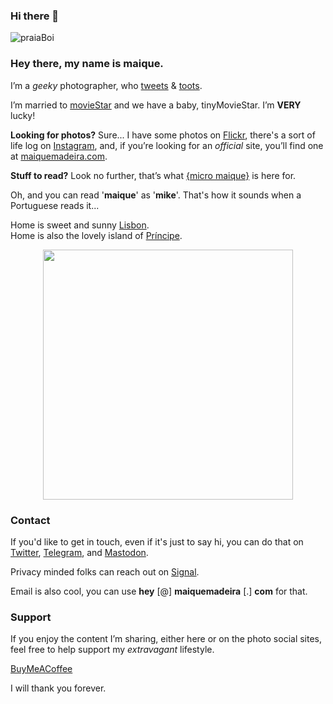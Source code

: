 ### Hi there 👋

![praiaBoi](https://xanato.net/images/praiaBoi-squashed.jpg)

### Hey there, my name is maique.

I’m a _geeky_ photographer, who [tweets](https://twitter.com/maique) & [toots](https://mastodon.social/@maique). 

I’m married to [movieStar](https://www.instagram.com/explore/tags/mybrideisamodel/) and we have a baby, tinyMovieStar. I’m **VERY** lucky!

**Looking for photos?** Sure...
I have some photos on [Flickr](https://flickr.com/photos/maique/), there's a sort of life log on [Instagram](https://instagram.com/maique), and, if you’re looking for an _official_ site, you’ll find one at [maiquemadeira.com](https://maiquemadeira.com/).

**Stuff to read?** Look no further, that’s what [{micro maique}](https://micro.maiquemadeira.com/) is here for. 

Oh, and you can read '**maique**' as '**mike**'. That's how it sounds when a Portuguese reads it... 

Home is sweet and sunny [Lisbon](https://maiquemadeira.com/touristintown).  
Home is also the lovely island of [Príncipe](https://maiquemadeira.com/principepeople). 

<center><img src="https://micro.maiquemadeira.com/uploads/2021/9900dd19e9.jpg" width="400"></center>

### Contact

If you'd like to get in touch, even if it's just to say hi, you can do that on [Twitter](https://twitter.com/maique), [Telegram](https://t.me/maique), and [Mastodon](https://mastodon.social/@maique). 

Privacy minded folks can reach out on [Signal](https://signal.group/#CjQKIFENz47b2dxIvBl0v2GkDkRWoxwOb-uPMi2qeV4SCEZ1EhA0HwkExYUQx4m65egQUpng). 

Email is also cool, you can use **hey** [@] **maiquemadeira** [.] **com** for that.

### Support

If you enjoy the content I’m sharing, either here or on the photo social sites, feel free to help support my _extravagant_ lifestyle. 

[BuyMeACoffee](https://www.buymeacoffee.com/maique)

I will thank you forever.
